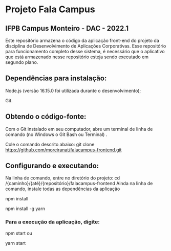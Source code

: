 # Projeto Fala Campus



## IFPB Campus Monteiro - DAC - 2022.1

Este repositório armazena o código da aplicação front-end do projeto da disciplina de Desenvolvimento de Aplicações Corporativas.
Esse repositório para funcionamento completo desse sistema, é necessário que o aplicativo que está armazenado nesse repositório esteja sendo executado em segundo plano.

## Dependências para instalação:
Node.js (versão 16.15.0 foi utilizada durante o desenvolvimento);

Git.

## Obtendo o código-fonte:
Com o Git instalado em seu computador, abre um terminal de linha de comando (no Windows o Git Bash ou Terminal) .

Cole o comando descrito abaixo:
git clone https://github.com/moreiranat/falacampus-frontend.git

## Configurando e executando:

Na linha de comando, entre no diretório do projeto:
cd /{caminho}/{até}/{repositório}/falacampus-frontend
Ainda na linha de comando, instale todas as dependências da aplicação

npm install

npm install -g yarn

### Para a execução da aplicação, digite:
npm start ou

yarn start

